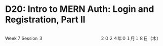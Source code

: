 # D20: Intro to MERN Auth: Login and Registration, Part II

<div style="display: flex; justify-content: space-between;">
    <p>Week 7 Session ３</p>
    <p>２０２４年０１月１８日（木）</p>
</div>